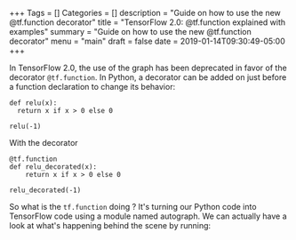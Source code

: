 +++
Tags = []
Categories = []
description = "Guide on how to use the new @tf.function decorator"
title = "TensorFlow 2.0: @tf.function explained with examples"
summary = "Guide on how to use the new @tf.function decorator"
menu = "main"
draft = false
date = 2019-01-14T09:30:49-05:00
+++

In TensorFlow 2.0, the use of the graph has been deprecated in favor of the decorator `@tf.function`. 
In Python, a decorator can be added on just before a function declaration to change its behavior:


    def relu(x):
      return x if x > 0 else 0
      
    relu(-1)
    

With the decorator

    @tf.function
    def relu_decorated(x):
        return x if x > 0 else 0
    
    relu_decorated(-1)

  
So what is the `tf.function` doing ? It's turning our Python code into TensorFlow code using a module named 
autograph. We can actually have a look at what's happening behind the scene by running:


